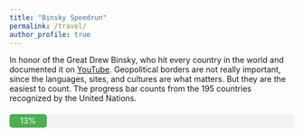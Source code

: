 ```yaml
---
title: "Binsky Speedrun"
permalink: /travel/
author_profile: true
---
```


<p>In honor of the Great Drew Binsky, who hit every country in the world and documented it on <a href="https://www.youtube.com/channel/UC0Ize0RLIbGdH5x4wI45G-A">YouTube</a>. Geopolitical borders are not really important, since the languages, sites, and cultures are what matters. But they are the easiest to count. The progress bar counts from the 195 countries recognized by the United Nations. </p>


  <!-- Progress Bar -->
<div style="width: 100%; background-color: #f3f3f3; border-radius: 5px; margin: 20px 0;">
  <div style="width: 13%; height: 24px; background-color: #4caf50; text-align: center; line-height: 24px; color: white; border-radius: 5px;">
    13%
  </div>
</div>

<div id="map" style="width: 100%; height: 600px;"></div>

<!-- Include Leaflet CSS -->
<link rel="stylesheet" href="https://unpkg.com/leaflet@1.7.1/dist/leaflet.css" />

<!-- Include Leaflet JavaScript -->
<script src="https://unpkg.com/leaflet@1.7.1/dist/leaflet.js"></script>

<script>
  // Initialize the map
  var map = L.map('map').setView([0, 0], 2);

  // Set up the OpenStreetMap layer
  L.tileLayer('https://{s}.tile.openstreetmap.org/{z}/{x}/{y}.png', {
    attribution: '&copy; <a href="https://www.openstreetmap.org/copyright">OpenStreetMap</a> contributors'
  }).addTo(map);

  var locations = [
    { lat: 40.7128, lng: -74.0060, title: "New York, USA" },
    { lat: 48.8566, lng: 2.3522, title: "Paris, France" },
    { lat: 19.4326, lng: -99.1332, title: "Mexico City, Mexico" },
    { lat: 10.9685, lng: -74.7813, title: "Barranquilla, Colombia" },
    { lat: 37.8882, lng: -4.7794, title: "Córdoba, Spain" },
    { lat: 25.276987, lng: 55.296249, title: "Dubai, UAE" },
    { lat: 18.1096, lng: -77.2975, title: "Jamaica" },
    { lat: 18.2208, lng: -66.5901, title: "Puerto Rico" },
    { lat: 18.3358, lng: -64.8963, title: "Virgin Islands" },
    { lat: 41.9028, lng: 12.4964, title: "Rome, Italy" },
    { lat: 50.0647, lng: 19.9450, title: "Krakow, Poland" },
    { lat: 48.2082, lng: 16.3738, title: "Vienna, Austria" },
    { lat: 51.5074, lng: -0.1278, title: "London, UK" },
    { lat: 48.1351, lng: 11.5820, title: "Munich, Germany" },
    { lat: 47.3769, lng: 8.5417, title: "Zurich, Switzerland" },
    { lat: 40.4168, lng: -3.7038, title: "Madrid, Spain" },
    { lat: 41.3851, lng: 2.1734, title: "Barcelona, Spain" },
    { lat: 59.9139, lng: 10.7522, title: "Oslo, Norway" },
    { lat: 63.4305, lng: 10.3951, title: "Trondheim, Norway" },
    { lat: 50.8503, lng: 4.3517, title: "Brussels, Belgium" },
    { lat: 47.0502, lng: 8.3093, title: "Lucerne, Switzerland" },
    { lat: 41.0082, lng: 28.9784, title: "Istanbul, Turkey" },
    { lat: 30.0444, lng: 31.2357, title: "Cairo, Egypt" },
    { lat: 47.4979, lng: 19.0402, title: "Budapest, Hungary" },
    { lat: 25.0330, lng: 121.5654, title: "Taipei, Taiwan" },
    { lat: 13.7563, lng: 100.5018, title: "Bangkok, Thailand" },
    { lat: 47.8095, lng: 13.0550, title: "Salzburg, Austria" },
    { lat: 47.2692, lng: 11.4041, title: "Innsbruck, Austria" },
    { lat: 37.3891, lng: -5.9845, title: "Sevilla, Spain" },
    { lat: 38.7223, lng: -9.1393, title: "Lisbon, Portugal" },
    { lat: 18.4861, lng: -69.9312, title: "Santo Domingo, Dominican Republic" },
    { lat: 14.5611, lng: -90.7344, title: "Antigua Guatemala, Guatemala" },
    { lat: 9.7489, lng: -83.7534, title: "Costa Rica" }, 
    { lat: 10.3910, lng: -75.4794, title: "Cartagena, Colombia" },
    { lat: 22.7709, lng: -102.5833, title: "Zacatecas, Mexico" },
    { lat: 21.1619, lng: -86.8515, title: "Cancun, Mexico" },
    { lat: 42.4430, lng: -76.5019, title: "Ithaca, USA" }, 
    { lat: 42.6526, lng: -73.7562, title: "Albany, USA" },
    { lat: 43.1566, lng: -77.6088, title: "Rochester, USA" },
    { lat: 39.9612, lng: -82.9988, title: "Columbus, USA" },
    { lat: 41.8781, lng: -87.6298, title: "Chicago, USA" },
    { lat: 41.2565, lng: -95.9345, title: "Omaha, USA" },
    { lat: 39.9526, lng: -75.1652, title: "Philadelphia, USA" },
    { lat: 40.2732, lng: -76.8867, title: "Harrisburg, USA" },
    { lat: 41.4089, lng: -75.6624, title: "Scranton, USA" },
    { lat: 41.1176, lng: -73.4082, title: "Norwalk, USA" },
    { lat: 40.4862, lng: -74.4518, title: "New Brunswick, USA" }, 
    { lat: 39.9537, lng: -74.1979, title: "Toms River, USA" },
    { lat: 39.2776, lng: -74.5746, title: "Ocean City, USA" },
    { lat: 34.0522, lng: -118.2437, title: "Los Angeles, USA" },
    { lat: 37.7749, lng: -122.4194, title: "San Francisco, USA" },
    { lat: 37.3382, lng: -121.8863, title: "San Jose, USA" },
    { lat: 30.2672, lng: -97.7431, title: "Austin, USA" },
    { lat: 29.4241, lng: -98.4936, title: "San Antonio, USA" },
    { lat: 32.7767, lng: -96.7970, title: "Dallas, USA" },
    { lat: 36.1699, lng: -115.1398, title: "Las Vegas, USA" },
    { lat: 45.5051, lng: -122.6750, title: "Portland, USA" },
    { lat: 47.6062, lng: -122.3321, title: "Seattle, USA" },
    { lat: 49.2827, lng: -123.1207, title: "Vancouver, Canada" },
    { lat: 39.7392, lng: -104.9903, title: "Denver, USA" },
    { lat: 38.8339, lng: -104.8214, title: "Colorado Springs, USA" },
    { lat: 45.5051, lng: -122.6750, title: "Portland, USA" },
    { lat: 47.6062, lng: -122.3321, title: "Seattle, USA" },
    { lat: 49.2827, lng: -123.1207, title: "Vancouver, Canada" },
    { lat: 39.7392, lng: -104.9903, title: "Denver, USA" },
    { lat: 38.8339, lng: -104.8214, title: "Colorado Springs, USA" },
    { lat: 41.6005, lng: -93.6091, title: "Des Moines, USA" },
    { lat: 37.3861, lng: -122.0839, title: "Mountain View, USA" },
    { lat: 50.1163, lng: -122.9574, title: "Whistler, Canada" },
    { lat: 47.9129, lng: -122.0982, title: "Snohomish, USA" },
    { lat: 36.9741, lng: -122.0308, title: "Santa Cruz, USA" },
    { lat: 21.3069, lng: -157.8583, title: "Honolulu, USA" },
    { lat: 28.5383, lng: -81.3792, title: "Orlando, USA" },
    { lat: 26.7153, lng: -80.0534, title: "West Palm Beach, USA" },
    { lat: 25.7617, lng: -80.1918, title: "Miami, USA" },
    { lat: 29.9511, lng: -90.0715, title: "New Orleans, USA" },
    { lat: 36.1627, lng: -86.7816, title: "Nashville, USA" },
    { lat: 35.7796, lng: -78.6382, title: "Raleigh, USA" },
    { lat: 38.9072, lng: -77.0369, title: "Washington DC, USA" },
    { lat: 42.9634, lng: -85.6681, title: "Grand Rapids, USA" },
    { lat: 45.5017, lng: -73.5673, title: "Montreal, Canada" },
    { lat: 43.651070, lng: -79.347015, title: "Toronto, Canada" },
    { lat: 46.8139, lng: -71.2082, title: "Quebec City, Canada" },
    { lat: 42.3601, lng: -71.0589, title: "Boston, USA" },
        { lat: 45.5051, lng: -122.6750, title: "Portland, USA" },
    { lat: 47.6062, lng: -122.3321, title: "Seattle, USA" },
    { lat: 49.2827, lng: -123.1207, title: "Vancouver, Canada" },
    { lat: 39.7392, lng: -104.9903, title: "Denver, USA" },
    { lat: 38.8339, lng: -104.8214, title: "Colorado Springs, USA" },
    { lat: 41.6005, lng: -93.6091, title: "Des Moines, USA" },
    { lat: 37.3861, lng: -122.0839, title: "Mountain View, USA" },
    { lat: 50.1163, lng: -122.9574, title: "Whistler, Canada" },
    { lat: 47.9129, lng: -122.0982, title: "Snohomish, USA" },
    { lat: 36.9741, lng: -122.0308, title: "Santa Cruz, USA" },
    { lat: 21.3069, lng: -157.8583, title: "Honolulu, USA" },
    { lat: 28.5383, lng: -81.3792, title: "Orlando, USA" },
    { lat: 26.7153, lng: -80.0534, title: "West Palm Beach, USA" },
    { lat: 25.7617, lng: -80.1918, title: "Miami, USA" },
    { lat: 29.9511, lng: -90.0715, title: "New Orleans, USA" },
    { lat: 36.1627, lng: -86.7816, title: "Nashville, USA" },
    { lat: 35.7796, lng: -78.6382, title: "Raleigh, USA" },
    { lat: 38.9072, lng: -77.0369, title: "Washington DC, USA" },
    { lat: 42.9634, lng: -85.6681, title: "Grand Rapids, USA" },
    { lat: 45.5017, lng: -73.5673, title: "Montreal, Canada" },
    { lat: 43.651070, lng: -79.347015, title: "Toronto, Canada" },
    { lat: 46.8139, lng: -71.2082, title: "Quebec City, Canada" },
    { lat: 42.3601, lng: -71.0589, title: "Boston, USA" },
    { lat: 42.0584, lng: -70.1786, title: "Provincetown, USA" },
    { lat: 38.0498, lng: -84.4970, title: "Lexington, USA" },
    { lat: 42.4906, lng: -71.2760, title: "Bedford, USA" },
    { lat: 41.6688, lng: -70.2962, title: "Cape Cod, USA" },
    { lat: 44.4759, lng: -73.2121, title: "Burlington, USA" },
    { lat: 43.0962, lng: -79.0377, title: "Niagara Falls, USA" },
    { lat: 44.8012, lng: -68.7778, title: "Bangor, USA" },
    { lat: 43.0481, lng: -76.1474, title: "Syracuse, USA" },
    { lat: 42.3809, lng: -76.8735, title: "Watkins Glen, USA" },
    { lat: 42.1429, lng: -77.0547, title: "Corning, USA" },
    { lat: 42.0987, lng: -75.9180, title: "Binghamton, USA" },
    { lat: 41.2459, lng: -75.8813, title: "Wilkes-Barre, USA" },
    { lat: 40.9584, lng: -75.9746, title: "Hazleton, USA" },
    { lat: 40.0379, lng: -76.3055, title: "Lancaster, USA" },
    { lat: 40.7934, lng: -77.8600, title: "State College, USA" },
    { lat: 41.8240, lng: -71.4128, title: "Providence, USA" },
    { lat: 43.6267, lng: -72.7986, title: "Killington, USA" },
    { lat: 42.1015, lng: -72.5898, title: "Springfield, USA" },
    { lat: 41.0935, lng: -73.8584, title: "Sleepy Hollow, USA" },
    { lat: 40.6023, lng: -75.4714, title: "Allentown, USA" },
    { lat: 36.1069, lng: -112.1129, title: "Grand Canyon, USA" },
    { lat: 36.1069, lng: -112.1129, title: "Grand Canyon, USA" },
    { lat: 42.5195, lng: -70.8967, title: "Salem, MA, USA" },
    { lat: 44.8012, lng: -68.7778, title: "Bangor, ME, USA" },
    { lat: 33.7490, lng: -84.3880, title: "Atlanta, USA" },
    { lat: 40.8136, lng: -96.7026, title: "Lincoln, NE, USA" },
    { lat: 33.7701, lng: -118.1937, title: "Long Beach, USA" },
    { lat: 33.6189, lng: -117.9298, title: "Newport Beach, USA" },
    { lat: 36.6002, lng: -121.8947, title: "Monterey, USA" },
    { lat: 38.5449, lng: -121.7405, title: "Davis, USA" },
    { lat: 19.6925, lng: -98.8436, title: "Teotihuacan, Mexico" }
  ];

  locations.forEach(function(location) {
    L.marker([location.lat, location.lng], { 
      icon: L.icon({ 
        iconUrl: 'https://leafletjs.com/examples/custom-icons/leaf-red.png', 
        iconSize: [38, 95], 
        iconAnchor: [22, 94], 
        popupAnchor: [-3, -76], 
        shadowUrl: 'https://leafletjs.com/examples/custom-icons/leaf-shadow.png', 
        shadowSize: [50, 64], 
        shadowAnchor: [4, 62] 
      }) 
    })
    .addTo(map)
    .bindPopup(location.title);
  });
</script>